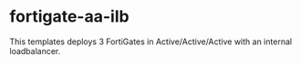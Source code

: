 # fortigate-aa-ilb

This templates deploys 3 FortiGates in Active/Active/Active with an internal loadbalancer.